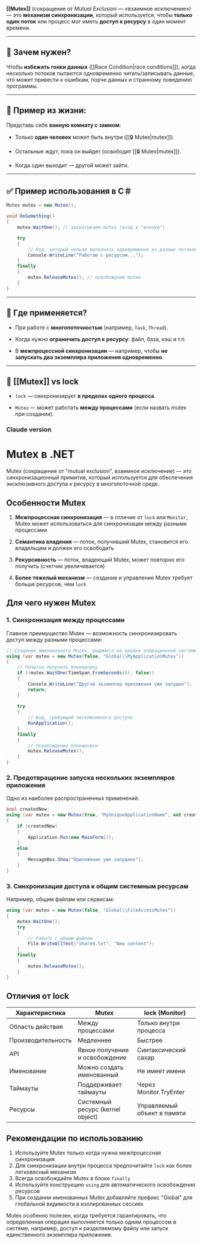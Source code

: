 
**[[Mutex]]** (сокращение от _Mutual Exclusion_ — «взаимное исключение») — это **механизм синхронизации**, который используется, чтобы **только один поток** или процесс мог иметь **доступ к ресурсу** в один момент времени.

---

## 🧠 Зачем нужен?

Чтобы **избежать гонки данных** ([[Race Condition|race conditions]]), когда несколько потоков пытаются одновременно читать/записывать данные, что может привести к ошибкам, порче данных и странному поведению программы.

---

## 📌 Пример из жизни:

Представь себе **ванную комнату с замком**:

- Только **один человек** может быть внутри ([[🔒 Mutex|mutex]]).
    
- Остальные ждут, пока он выйдет (освободит [[🔒 Mutex|mutex]]).
    
- Когда один выходит — другой может зайти.
    

---

## ✅ Пример использования в C＃

```csharp
Mutex mutex = new Mutex();

void DoSomething()
{
    mutex.WaitOne(); // захватываем mutex (вход в "ванную")

    try
    {
        // Код, который нельзя выполнять одновременно из разных потоков
        Console.WriteLine("Работаю с ресурсом...");
    }
    finally
    {
        mutex.ReleaseMutex(); // освобождаем mutex
    }
}
```

---

## 🧩 Где применяется?

- При работе с **многопоточностью** (например, `Task`, `Thread`).
    
- Когда нужно **ограничить доступ к ресурсу**: файл, база, кэш и т.п.
    
- В **межпроцессной синхронизации** — например, чтобы **не запускать два экземпляра приложения одновременно**.
    

---

## 📌 [[Mutex]] vs lock

- `lock` — синхронизирует **в пределах одного процесса**.
    
- `Mutex` — может работать **между процессами** (если назвать mutex при создании).

### **Claude version**

# Mutex в .NET

Mutex (сокращение от "mutual exclusion", взаимное исключение) — это синхронизационный примитив, который используется для обеспечения эксклюзивного доступа к ресурсу в многопоточной среде.

## Особенности Mutex

1. **Межпроцессная синхронизация** — в отличие от `lock` или `Monitor`, Mutex может использоваться для синхронизации между разными процессами
    
2. **Семантика владения** — поток, получивший Mutex, становится его владельцем и должен его освободить
    
3. **Рекурсивность** — поток, владеющий Mutex, может повторно его получить (счетчик увеличивается)
    
4. **Более тяжелый механизм** — создание и управление Mutex требует больше ресурсов, чем `lock`
    

## Для чего нужен Mutex

### 1. Синхронизация между процессами

Главное преимущество Mutex — возможность синхронизировать доступ между разными процессами:

```csharp
// Создание именованного Mutex, видимого на уровне операционной системы
using (var mutex = new Mutex(false, "Global\\MyApplicationMutex"))
{
    // Попытка получить блокировку
    if (!mutex.WaitOne(TimeSpan.FromSeconds(5), false))
    {
        Console.WriteLine("Другой экземпляр приложения уже запущен");
        return;
    }
    
    try
    {
        // Код, требующий эксклюзивного доступа
        RunApplication();
    }
    finally
    {
        // Освобождение блокировки
        mutex.ReleaseMutex();
    }
}
```

### 2. Предотвращение запуска нескольких экземпляров приложения

Одно из наиболее распространенных применений:

```csharp
bool createdNew;
using (var mutex = new Mutex(true, "MyUniqueApplicationName", out createdNew))
{
    if (createdNew)
    {
        Application.Run(new MainForm());
    }
    else
    {
        MessageBox.Show("Приложение уже запущено");
    }
}
```

### 3. Синхронизация доступа к общим системным ресурсам

Например, общим файлам или сервисам:

```csharp
using (var mutex = new Mutex(false, "Global\\FileAccessMutex"))
{
    mutex.WaitOne();
    try
    {
        // Работа с общим файлом
        File.WriteAllText("shared.txt", "New content");
    }
    finally
    {
        mutex.ReleaseMutex();
    }
}
```

## Отличия от lock

|Характеристика|Mutex|lock (Monitor)|
|---|---|---|
|Область действия|Между процессами|Только внутри процесса|
|Производительность|Медленнее|Быстрее|
|API|Явное получение и освобождение|Синтаксический сахар|
|Именование|Можно создать именованный|Не имеет имени|
|Таймауты|Поддерживает таймауты|Через Monitor.TryEnter|
|Ресурсы|Системный ресурс (kernel object)|Управляемый объект в памяти|

## Рекомендации по использованию

1. Используйте Mutex только когда нужна межпроцессная синхронизация
2. Для синхронизации внутри процесса предпочитайте `lock` как более легковесный механизм
3. Всегда освобождайте Mutex в блоке `finally`
4. Используйте конструкцию `using` для автоматического освобождения ресурсов
5. При создании именованных Mutex добавляйте префикс "Global" для глобальной видимости в изолированных сессиях

Mutex особенно полезен, когда требуется гарантировать, что определенная операция выполняется только одним процессом в системе, например, доступ к разделяемому файлу или запуск единственного экземпляра приложения.